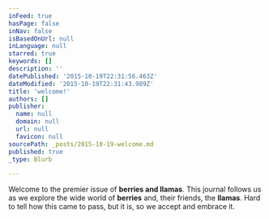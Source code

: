 ```yaml
---
inFeed: true
hasPage: false
inNav: false
isBasedOnUrl: null
inLanguage: null
starred: true
keywords: []
description: ''
datePublished: '2015-10-19T22:31:56.463Z'
dateModified: '2015-10-19T22:31:43.989Z'
title: 'welcome!'
authors: []
publisher:
  name: null
  domain: null
  url: null
  favicon: null
sourcePath: _posts/2015-10-19-welcome.md
published: true
_type: Blurb

---
```

Welcome to the premier issue of **berries and llamas**.  This journal follows us as we explore the wide world of **berries** and, their friends, the **llamas**.  Hard to tell how this came to pass, but it is, so we accept and embrace it.